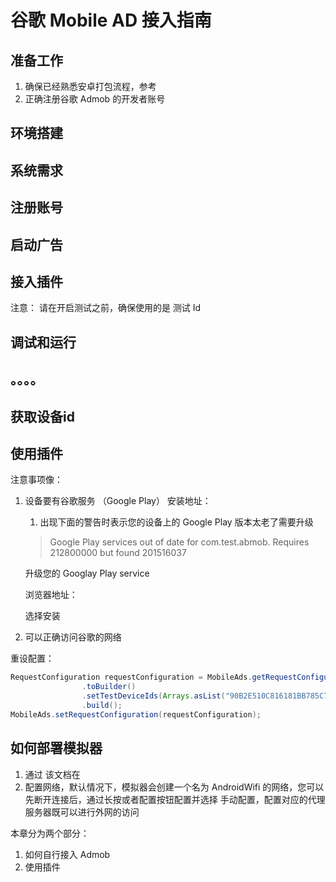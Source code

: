 # 谷歌 Mobile AD 接入指南

## 准备工作

1. 确保已经熟悉安卓打包流程，参考 []()
2. 正确注册谷歌 Admob 的开发者账号

## 环境搭建

## 系统需求

## 注册账号

## 启动广告

## 接入插件

注意： 请在开启测试之前，确保使用的是 测试 Id 

## 调试和运行

## 。。。。

## 获取设备id

## 使用插件

注意事项像：

1. 设备要有谷歌服务 （Google Play） 安装地址： []()
   1. 出现下面的警告时表示您的设备上的 Google Play 版本太老了需要升级
   >  Google Play services out of date for com.test.abmob.  Requires 212800000 but found 201516037

   升级您的 Googlay Play service 

   浏览器地址：

   选择安装
2. 可以正确访问谷歌的网络

重设配置：

```java
RequestConfiguration requestConfiguration = MobileAds.getRequestConfiguration()
                .toBuilder()
                .setTestDeviceIds(Arrays.asList("90B2E510C816181BB785C71C90DA9A9A"))
                .build();
MobileAds.setRequestConfiguration(requestConfiguration);
```

## 如何部署模拟器

1. 通过 []() 该文档在
2. 配置网络，默认情况下，模拟器会创建一个名为 AndroidWifi 的网络，您可以先断开连接后，通过长按或者配置按钮配置并选择 手动配置，配置对应的代理服务器既可以进行外网的访问

本章分为两个部分：
1. 如何自行接入 Admob
2. 使用插件
